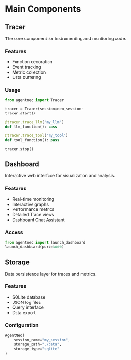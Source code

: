 # Main Components

## Tracer
The core component for instrumenting and monitoring code.

### Features
- Function decoration
- Event tracking
- Metric collection
- Data buffering

### Usage
```python
from agentneo import Tracer

tracer = Tracer(session=neo_session)
tracer.start()

@tracer.trace_llm("my_llm")
def llm_function(): pass

@tracer.trace_tool("my_tool")
def tool_function(): pass

tracer.stop()
```

## Dashboard
Interactive web interface for visualization and analysis.

### Features
- Real-time monitoring
- Interactive graphs
- Performance metrics
- Detailed Trace views
- Dashboard Chat Assistant 

### Access
```python
from agentneo import launch_dashboard
launch_dashboard(port=3000)
```

## Storage
Data persistence layer for traces and metrics.

### Features
- SQLite database
- JSON log files
- Query interface
- Data export

### Configuration
```python
AgentNeo(
    session_name="my_session",
    storage_path="./data",
    storage_type="sqlite"
)
```